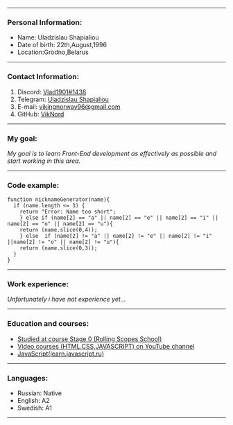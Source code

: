 ***
### Personal Information:
* Name: Uladzislau Shapialiou
* Date of birth: 22th,August,1996
* Location:Grodno,Belarus
***
### Contact Information:
1. Discord: [Vlad1901#1438](https://discord.com/channels/@me)
2. Telegram: [Uladzislau Shapialiou](https://web.telegram.org/z/)
3. E-mail: [vikingnorway96@gmail.com](https://mail.google.com/mail/u/0/#inbox)
4. GitHub: [VikNord](https://github.com/VikNord)
***
### My goal:
 *My goal is to learn Front-End development as effectively as possible and start working in this area.*
 ***
 ### Code example:
```
function nicknameGenerator(name){
  if (name.length <= 3) {
    return "Error: Name too short";
    } else if (name[2] == "a" || name[2] == "e" || name[2] == "i" || name[2] == "o" || name[2] == "u"){
    return (name.slice(0,4));
    } else  if (name[2] != "a" || name[2] != "e" || name[2] != "i" ||name[2] != "o" || name[2] != "u"){
    return (name.slice(0,3));
  }  
}
```
***
### Work experience:
*Unfortunately i have not experience yet...*
***
### Education and courses:
* [Studied at course Stage 0 (Rolling Scopes School)](https://rs.school/js-stage0/)
* [Video courses (HTML,CSS,JAVASCRIPT) on YouTube channel](https://www.youtube.com/watch?v=yJcCKuxfb2o&list=PLM6XATa8CAG4F9nAIYNS5oAiPotxwLFIr)
* [JavaScript(learn.javascript.ru)](https://learn.javascript.ru/first-steps)
***
### Languages:
* Russian: Native
* English: A2
* Swedish: A1
***